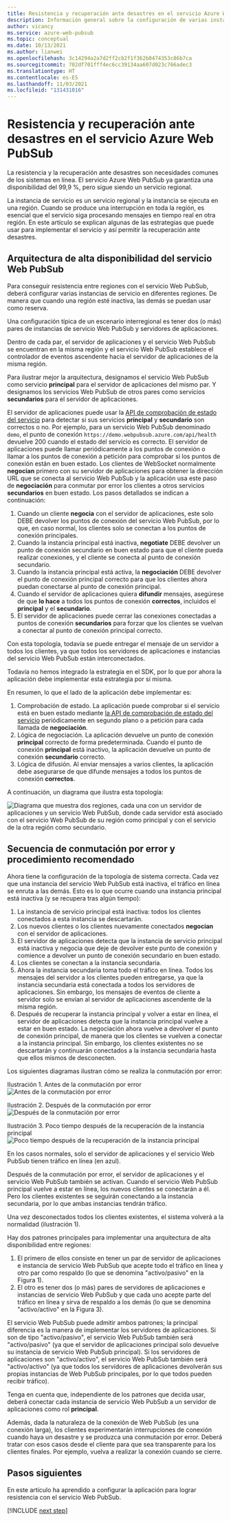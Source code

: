 ```yaml
---
title: Resistencia y recuperación ante desastres en el servicio Azure Web PubSub
description: Información general sobre la configuración de varias instancias del servicio Azure Web PubSub para conseguir resistencia y recuperarse de los desastres.
author: vicancy
ms.service: azure-web-pubsub
ms.topic: conceptual
ms.date: 10/13/2021
ms.author: lianwei
ms.openlocfilehash: 3c14294a2a7d2ff2cb2f1f362b0474353c86b7ca
ms.sourcegitcommit: 702df701fff4ec6cc39134aa607d023c766adec3
ms.translationtype: HT
ms.contentlocale: es-ES
ms.lasthandoff: 11/03/2021
ms.locfileid: "131431016"
---
```

# <a name="resiliency-and-disaster-recovery-in-azure-web-pubsub-service"></a>Resistencia y recuperación ante desastres en el servicio Azure Web PubSub

La resistencia y la recuperación ante desastres son necesidades comunes de los sistemas en línea. El servicio Azure Web PubSub ya garantiza una disponibilidad del 99,9 %, pero sigue siendo un servicio regional.

La instancia de servicio es un servicio regional y la instancia se ejecuta en una región. Cuando se produce una interrupción en toda la región, es esencial que el servicio siga procesando mensajes en tiempo real en otra región. En este artículo se explican algunas de las estrategias que puede usar para implementar el servicio y así permitir la recuperación ante desastres.

## <a name="high-available-architecture-for-web-pubsub-service"></a>Arquitectura de alta disponibilidad del servicio Web PubSub

Para conseguir resistencia entre regiones con el servicio Web PubSub, deberá configurar varias instancias de servicio en diferentes regiones. De manera que cuando una región esté inactiva, las demás se puedan usar como reserva.

Una configuración típica de un escenario interregional es tener dos (o más) pares de instancias de servicio Web PubSub y servidores de aplicaciones.

Dentro de cada par, el servidor de aplicaciones y el servicio Web PubSub se encuentran en la misma región y el servicio Web PubSub establece el controlador de eventos ascendente hacia el servidor de aplicaciones de la misma región.

Para ilustrar mejor la arquitectura, designamos el servicio Web PubSub como servicio **principal** para el servidor de aplicaciones del mismo par. Y designamos los servicios Web PubSub de otros pares como servicios **secundarios** para el servidor de aplicaciones.

El servidor de aplicaciones puede usar la [API de comprobación de estado del servicio](/rest/api/webpubsub/health-api/get-service-status) para detectar si sus servicios **principal** y **secundario** son correctos o no. Por ejemplo, para un servicio Web PubSub denominado `demo`, el punto de conexión `https://demo.webpubsub.azure.com/api/health` devuelve 200 cuando el estado del servicio es correcto. El servidor de aplicaciones puede llamar periódicamente a los puntos de conexión o llamar a los puntos de conexión a petición para comprobar si los puntos de conexión están en buen estado. Los clientes de WebSocket normalmente **negocian** primero con su servidor de aplicaciones para obtener la dirección URL que se conecta al servicio Web PubSub y la aplicación usa este paso de **negociación** para conmutar por error los clientes a otros servicios **secundarios** en buen estado. Los pasos detallados se indican a continuación:

1. Cuando un cliente **negocia** con el servidor de aplicaciones, este solo DEBE devolver los puntos de conexión del servicio Web PubSub, por lo que, en caso normal, los clientes solo se conectan a los puntos de conexión principales.
1. Cuando la instancia principal está inactiva, **negotiate** DEBE devolver un punto de conexión secundario en buen estado para que el cliente pueda realizar conexiones, y el cliente se conecta al punto de conexión secundario.
1. Cuando la instancia principal está activa, la **negociación** DEBE devolver el punto de conexión principal correcto para que los clientes ahora puedan conectarse al punto de conexión principal.
1. Cuando el servidor de aplicaciones quiera **difundir** mensajes, asegúrese de que **lo hace** a todos los puntos de conexión **correctos**, incluidos el **principal** y el **secundario**.
1. El servidor de aplicaciones puede cerrar las conexiones conectadas a puntos de conexión **secundarios** para forzar que los clientes se vuelvan a conectar al punto de conexión principal correcto.

Con esta topología, todavía se puede entregar el mensaje de un servidor a todos los clientes, ya que todos los servidores de aplicaciones e instancias del servicio Web PubSub están interconectados.

Todavía no hemos integrado la estrategia en el SDK, por lo que por ahora la aplicación debe implementar esta estrategia por sí misma. 

En resumen, lo que el lado de la aplicación debe implementar es:
1. Comprobación de estado. La aplicación puede comprobar si el servicio está en buen estado mediante [la API de comprobación de estado del servicio](/rest/api/webpubsub/health-api/get-service-status) periódicamente en segundo plano o a petición para cada llamada de **negociación**.
1. Lógica de negociación. La aplicación devuelve un punto de conexión **principal** correcto de forma predeterminada. Cuando el punto de conexión **principal** está inactivo, la aplicación devuelve un punto de conexión **secundario** correcto.
1. Lógica de difusión. Al enviar mensajes a varios clientes, la aplicación debe asegurarse de que difunde mensajes a todos los puntos de conexión **correctos**.

A continuación, un diagrama que ilustra esta topología:

![Diagrama que muestra dos regiones, cada una con un servidor de aplicaciones y un servicio Web PubSub, donde cada servidor está asociado con el servicio Web PubSub de su región como principal y con el servicio de la otra región como secundario.](media/concept-disaster-recovery/topology.png)

## <a name="failover-sequence-and-best-practice"></a>Secuencia de conmutación por error y procedimiento recomendado

Ahora tiene la configuración de la topología de sistema correcta. Cada vez que una instancia del servicio Web PubSub está inactiva, el tráfico en línea se enruta a las demás.
Esto es lo que ocurre cuando una instancia principal está inactiva (y se recupera tras algún tiempo):

1. La instancia de servicio principal está inactiva: todos los clientes conectados a esta instancia se descartarán.
2. Los nuevos clientes o los clientes nuevamente conectados **negocian** con el servidor de aplicaciones.
2. El servidor de aplicaciones detecta que la instancia de servicio principal está inactiva y negocia que deje de devolver este punto de conexión y comience a devolver un punto de conexión secundario en buen estado.
3. Los clientes se conectan a la instancia secundaria.
4. Ahora la instancia secundaria toma todo el tráfico en línea. Todos los mensajes del servidor a los clientes pueden entregarse, ya que la instancia secundaria está conectada a todos los servidores de aplicaciones. Sin embargo, los mensajes de eventos de cliente a servidor solo se envían al servidor de aplicaciones ascendente de la misma región.
5. Después de recuperar la instancia principal y volver a estar en línea, el servidor de aplicaciones detecta que la instancia principal vuelve a estar en buen estado. La negociación ahora vuelve a devolver el punto de conexión principal, de manera que los clientes se vuelven a conectar a la instancia principal. Sin embargo, los clientes existentes no se descartarán y continuarán conectados a la instancia secundaria hasta que ellos mismos de desconecten.

Los siguientes diagramas ilustran cómo se realiza la conmutación por error:

Ilustración 1. Antes de la conmutación por error ![Antes de la conmutación por error](media/concept-disaster-recovery/before-failover.png)

Ilustración 2. Después de la conmutación por error ![Después de la conmutación por error](media/concept-disaster-recovery/after-failover.png)

Ilustración 3. Poco tiempo después de la recuperación de la instancia principal ![Poco tiempo después de la recuperación de la instancia principal](media/concept-disaster-recovery/after-recover.png)

En los casos normales, solo el servidor de aplicaciones y el servicio Web PubSub tienen tráfico en línea (en azul).

Después de la conmutación por error, el servidor de aplicaciones y el servicio Web PubSub también se activan.
Cuando el servicio Web PubSub principal vuelve a estar en línea, los nuevos clientes se conectarán a él. Pero los clientes existentes se seguirán conectando a la instancia secundaria, por lo que ambas instancias tendrán tráfico.

Una vez desconectados todos los clientes existentes, el sistema volverá a la normalidad (ilustración 1).

Hay dos patrones principales para implementar una arquitectura de alta disponibilidad entre regiones:

1. El primero de ellos consiste en tener un par de servidor de aplicaciones e instancia de servicio Web PubSub que acepte todo el tráfico en línea y otro par como respaldo (lo que se denomina "activo/pasivo" en la Figura 1). 
2. El otro es tener dos (o más) pares de servidores de aplicaciones e instancias de servicio Web PubSub y que cada uno acepte parte del tráfico en línea y sirva de respaldo a los demás (lo que se denomina "activo/activo" en la Figura 3).

El servicio Web PubSub puede admitir ambos patrones; la principal diferencia es la manera de implementar los servidores de aplicaciones.
Si son de tipo "activo/pasivo", el servicio Web PubSub también será "activo/pasivo" (ya que el servidor de aplicaciones principal solo devuelve su instancia de servicio Web PubSub principal).
Si los servidores de aplicaciones son "activo/activo", el servicio Web PubSub también será "activo/activo" (ya que todos los servidores de aplicaciones devolverán sus propias instancias de Web PubSub principales, por lo que todos pueden recibir tráfico).

Tenga en cuenta que, independiente de los patrones que decida usar, deberá conectar cada instancia de servicio Web PubSub a un servidor de aplicaciones como rol **principal**.

Además, dada la naturaleza de la conexión de Web PubSub (es una conexión larga), los clientes experimentarán interrupciones de conexión cuando haya un desastre y se produzca una conmutación por error.
Deberá tratar con esos casos desde el cliente para que sea transparente para los clientes finales. Por ejemplo, vuelva a realizar la conexión cuando se cierre.

## <a name="next-steps"></a>Pasos siguientes

En este artículo ha aprendido a configurar la aplicación para lograr resistencia con el servicio Web PubSub. 

[!INCLUDE [next step](includes/include-next-step.md)]